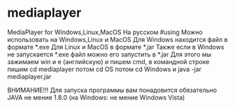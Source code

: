 # mediaplayer
MediaPlayer for Windows,Linux,MacOS
На русском
#using
Можно использовать на Windows,Linux и MacOS
Для Windows находится файл в формате *.exe
Для Linux и MacOS в формате *.jar
Также если в Windows не запускается *.exe файл можно его запустить в *.jar 
Для этого мы зажимаем win и e (английскую) и пишем cmd, в командной строке пишим cd mediaplayer потом cd OS потом cd Windows и java -jar mediaplayer.jar

ВНИМАНИЕ!!!
Для запуска программы вам понадовится обязательно JAVA не мение 1.8.0 (на Windows: не мение Windows Vista)
